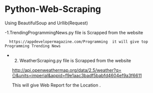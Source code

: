   # Python-Web-Scraping  
Using BeautifulSoup and Urllib(Request)

-1.TrendingProgrammingNews.py file   is Scrapped from the website

      https://appdevelopermagazine.com/Programming  it will give top Programming Trending News   

- 2. WeatherScraping.py file  is Scrapped from the website  

    http://api.openweathermap.org/data/2.5/weather?q={}&units=imperial&appid=f9e1aac3badf5babfd4604ef9a3f6611
   
   This will give Web Report for the Location .
